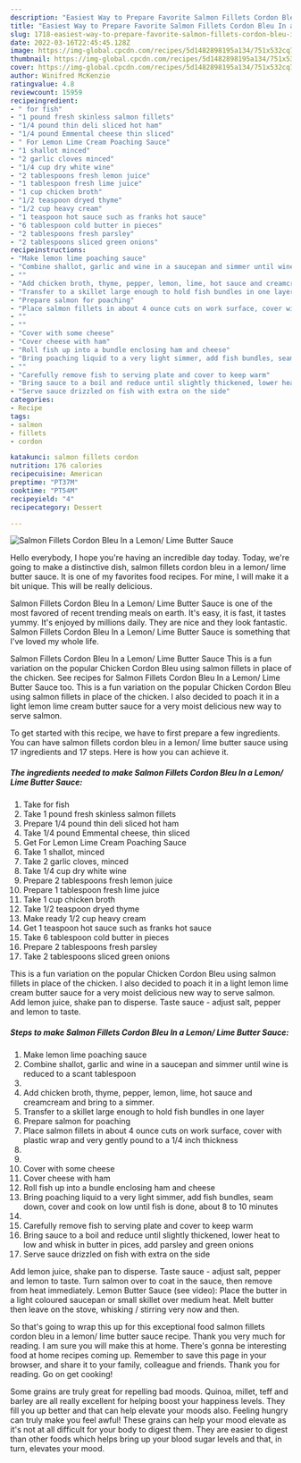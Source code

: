 ```yaml
---
description: "Easiest Way to Prepare Favorite Salmon Fillets Cordon Bleu In a Lemon/ Lime Butter Sauce"
title: "Easiest Way to Prepare Favorite Salmon Fillets Cordon Bleu In a Lemon/ Lime Butter Sauce"
slug: 1718-easiest-way-to-prepare-favorite-salmon-fillets-cordon-bleu-in-a-lemon-lime-butter-sauce
date: 2022-03-16T22:45:45.128Z
image: https://img-global.cpcdn.com/recipes/5d1482898195a134/751x532cq70/salmon-fillets-cordon-bleu-in-a-lemon-lime-butter-sauce-recipe-main-photo.jpg
thumbnail: https://img-global.cpcdn.com/recipes/5d1482898195a134/751x532cq70/salmon-fillets-cordon-bleu-in-a-lemon-lime-butter-sauce-recipe-main-photo.jpg
cover: https://img-global.cpcdn.com/recipes/5d1482898195a134/751x532cq70/salmon-fillets-cordon-bleu-in-a-lemon-lime-butter-sauce-recipe-main-photo.jpg
author: Winifred McKenzie
ratingvalue: 4.8
reviewcount: 15959
recipeingredient:
- " for fish"
- "1 pound fresh skinless salmon fillets"
- "1/4 pound thin deli sliced hot ham"
- "1/4 pound Emmental cheese thin sliced"
- " For Lemon Lime Cream Poaching Sauce"
- "1 shallot minced"
- "2 garlic cloves minced"
- "1/4 cup dry white wine"
- "2 tablespoons fresh lemon juice"
- "1 tablespoon fresh lime juice"
- "1 cup chicken broth"
- "1/2 teaspoon dryed thyme"
- "1/2 cup heavy cream"
- "1 teaspoon hot sauce such as franks hot sauce"
- "6 tablespoon cold butter in pieces"
- "2 tablespoons fresh parsley"
- "2 tablespoons sliced green onions"
recipeinstructions:
- "Make lemon lime poaching sauce"
- "Combine shallot, garlic and wine in a saucepan and simmer until wine is reduced to a scant tablespoon"
- ""
- "Add chicken broth, thyme, pepper, lemon, lime, hot sauce and creamcream and bring to a simmer."
- "Transfer to a skillet large enough to hold fish bundles in one layer"
- "Prepare salmon for poaching"
- "Place salmon fillets in about 4 ounce cuts on work surface, cover with plastic wrap and very gently pound to a 1/4 inch thickness"
- ""
- ""
- "Cover with some cheese"
- "Cover cheese with ham"
- "Roll fish up into a bundle enclosing ham and cheese"
- "Bring poaching liquid to a very light simmer, add fish bundles, seam down, cover and cook on low until fish is done, about 8 to 10 minutes"
- ""
- "Carefully remove fish to serving plate and cover to keep warm"
- "Bring sauce to a boil and reduce until slightly thickened, lower heat to low and whisk in butter in pices, add parsley and green onions"
- "Serve sauce drizzled on fish with extra on the side"
categories:
- Recipe
tags:
- salmon
- fillets
- cordon

katakunci: salmon fillets cordon 
nutrition: 176 calories
recipecuisine: American
preptime: "PT37M"
cooktime: "PT54M"
recipeyield: "4"
recipecategory: Dessert

---
```



![Salmon Fillets Cordon Bleu In a Lemon/ Lime Butter Sauce](https://img-global.cpcdn.com/recipes/5d1482898195a134/751x532cq70/salmon-fillets-cordon-bleu-in-a-lemon-lime-butter-sauce-recipe-main-photo.jpg)

Hello everybody, I hope you're having an incredible day today. Today, we're going to make a distinctive dish, salmon fillets cordon bleu in a lemon/ lime butter sauce. It is one of my favorites food recipes. For mine, I will make it a bit unique. This will be really delicious.

Salmon Fillets Cordon Bleu In a Lemon/ Lime Butter Sauce is one of the most favored of recent trending meals on earth. It's easy, it is fast, it tastes yummy. It's enjoyed by millions daily. They are nice and they look fantastic. Salmon Fillets Cordon Bleu In a Lemon/ Lime Butter Sauce is something that I've loved my whole life.

Salmon Fillets Cordon Bleu In a Lemon/ Lime Butter Sauce This is a fun variation on the popular Chicken Cordon Bleu using salmon fillets in place of the chicken. See recipes for Salmon Fillets Cordon Bleu In a Lemon/ Lime Butter Sauce too. This is a fun variation on the popular Chicken Cordon Bleu using salmon fillets in place of the chicken. I also decided to poach it in a light lemon lime cream butter sauce for a very moist delicious new way to serve salmon.


To get started with this recipe, we have to first prepare a few ingredients. You can have salmon fillets cordon bleu in a lemon/ lime butter sauce using 17 ingredients and 17 steps. Here is how you can achieve it.

<!--inarticleads1-->

##### The ingredients needed to make Salmon Fillets Cordon Bleu In a Lemon/ Lime Butter Sauce:

1. Take  for fish
1. Take 1 pound fresh skinless salmon fillets
1. Prepare 1/4 pound thin deli sliced hot ham
1. Take 1/4 pound Emmental cheese, thin sliced
1. Get  For Lemon Lime Cream Poaching Sauce
1. Take 1 shallot, minced
1. Take 2 garlic cloves, minced
1. Take 1/4 cup dry white wine
1. Prepare 2 tablespoons fresh lemon juice
1. Prepare 1 tablespoon fresh lime juice
1. Take 1 cup chicken broth
1. Take 1/2 teaspoon dryed thyme
1. Make ready 1/2 cup heavy cream
1. Get 1 teaspoon hot sauce such as franks hot sauce
1. Take 6 tablespoon cold butter in pieces
1. Prepare 2 tablespoons fresh parsley
1. Take 2 tablespoons sliced green onions


This is a fun variation on the popular Chicken Cordon Bleu using salmon fillets in place of the chicken. I also decided to poach it in a light lemon lime cream butter sauce for a very moist delicious new way to serve salmon. Add lemon juice, shake pan to disperse. Taste sauce - adjust salt, pepper and lemon to taste. 

<!--inarticleads2-->

##### Steps to make Salmon Fillets Cordon Bleu In a Lemon/ Lime Butter Sauce:

1. Make lemon lime poaching sauce
1. Combine shallot, garlic and wine in a saucepan and simmer until wine is reduced to a scant tablespoon
1. 
1. Add chicken broth, thyme, pepper, lemon, lime, hot sauce and creamcream and bring to a simmer.
1. Transfer to a skillet large enough to hold fish bundles in one layer
1. Prepare salmon for poaching
1. Place salmon fillets in about 4 ounce cuts on work surface, cover with plastic wrap and very gently pound to a 1/4 inch thickness
1. 
1. 
1. Cover with some cheese
1. Cover cheese with ham
1. Roll fish up into a bundle enclosing ham and cheese
1. Bring poaching liquid to a very light simmer, add fish bundles, seam down, cover and cook on low until fish is done, about 8 to 10 minutes
1. 
1. Carefully remove fish to serving plate and cover to keep warm
1. Bring sauce to a boil and reduce until slightly thickened, lower heat to low and whisk in butter in pices, add parsley and green onions
1. Serve sauce drizzled on fish with extra on the side


Add lemon juice, shake pan to disperse. Taste sauce - adjust salt, pepper and lemon to taste. Turn salmon over to coat in the sauce, then remove from heat immediately. Lemon Butter Sauce (see video): Place the butter in a light coloured saucepan or small skillet over medium heat. Melt butter then leave on the stove, whisking / stirring very now and then. 

So that's going to wrap this up for this exceptional food salmon fillets cordon bleu in a lemon/ lime butter sauce recipe. Thank you very much for reading. I am sure you will make this at home. There's gonna be interesting food at home recipes coming up. Remember to save this page in your browser, and share it to your family, colleague and friends. Thank you for reading. Go on get cooking!

Some grains are truly great for repelling bad moods. Quinoa, millet, teff and barley are all really excellent for helping boost your happiness levels. They fill you up better and that can help elevate your moods also. Feeling hungry can truly make you feel awful! These grains can help your mood elevate as it's not at all difficult for your body to digest them. They are easier to digest than other foods which helps bring up your blood sugar levels and that, in turn, elevates your mood.
